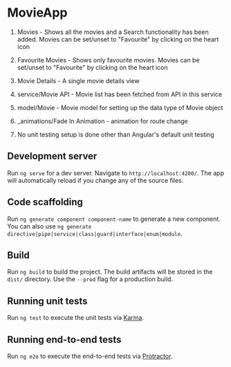 # MovieApp

1. Movies - Shows all the movies and a Search functionality has been added. Movies can be set/unset to "Favourite" by clicking on the heart icon
2. Favourite Movies - Shows only favourite movies. Movies can be set/unset to "Favourite" by clicking on the heart icon
3. Movie Details - A single movie details view
4. service/Movie API - Movie list has been fetched from API in this service
5. model/Movie - Movie model for setting up the data type of Movie object
6. \_animations/Fade In Animation - animation for route change

7. No unit testing setup is done other than Angular's default unit testing

## Development server

Run `ng serve` for a dev server. Navigate to `http://localhost:4200/`. The app will automatically reload if you change any of the source files.

## Code scaffolding

Run `ng generate component component-name` to generate a new component. You can also use `ng generate directive|pipe|service|class|guard|interface|enum|module`.

## Build

Run `ng build` to build the project. The build artifacts will be stored in the `dist/` directory. Use the `--prod` flag for a production build.

## Running unit tests

Run `ng test` to execute the unit tests via [Karma](https://karma-runner.github.io).

## Running end-to-end tests

Run `ng e2e` to execute the end-to-end tests via [Protractor](http://www.protractortest.org/).
